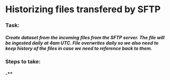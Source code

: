# Historizing files transfered by SFTP
### Task: 
##### Create dataset from the incoming files from the SFTP server. The file will be ingested daily at 4am UTC. File overwrites daily so we also need to keep history of the files in case we need to reference back to them.

### Steps to take:
#### -**
